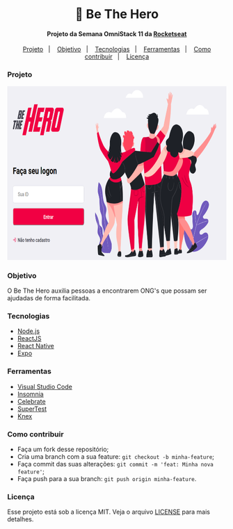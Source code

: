 <h1 align="center">🚀 Be The Hero</h1>

<h4 align="center">
   Projeto da Semana OmniStack 11 da <a href="https://rocketseat.com.br/">Rocketseat</a>
</h4>

<p align="center">
    <a href="#projeto">Projeto</a>&nbsp;&nbsp;&nbsp;|&nbsp;&nbsp;&nbsp;
    <a href="#objetivo">Objetivo</a>&nbsp;&nbsp;&nbsp;|&nbsp;&nbsp;&nbsp;
    <a href="#tecnologias">Tecnologias</a>&nbsp;&nbsp;&nbsp;|&nbsp;&nbsp;&nbsp;
    <a href="#ferramentas">Ferramentas</a>&nbsp;&nbsp;&nbsp;|&nbsp;&nbsp;&nbsp;
    <a href="#como-contribuir">Como contribuir</a>&nbsp;&nbsp;&nbsp;|&nbsp;&nbsp;&nbsp;
    <a href="#licença">Licença</a>
</p>


### Projeto
<img src="img/img1.png" width="600" height="400" />

### Objetivo
O Be The Hero auxilia pessoas a encontrarem ONG's que possam ser ajudadas de forma facilitada.

### Tecnologias
<ul>
    <li><a href="https://nodejs.org/en/">Node.js</a></li>
    <li><a href="https://reactjs.org/">ReactJS</a></li>
    <li><a href="https://reactnative.dev/">React Native</a></li>
    <li><a href="https://expo.io/">Expo</a></li>
</ul>

### Ferramentas
<ul>
    <li><a href="https://code.visualstudio.com/">Visual Studio Code</a></li>
    <li><a href="https://insomnia.rest/">Insomnia</a></li>
    <li><a href="https://github.com/arb/celebrate">Celebrate</a></li>
    <li><a href="https://github.com/visionmedia/supertest">SuperTest</a></li>
    <li><a href="http://knexjs.org/">Knex</a></li>
</ul>

### Como contribuir

- Faça um fork desse repositório;
- Cria uma branch com a sua feature: `git checkout -b minha-feature`;
- Faça commit das suas alterações: `git commit -m 'feat: Minha nova feature'`;
- Faça push para a sua branch: `git push origin minha-feature`.

### Licença
Esse projeto está sob a licença MIT. Veja o arquivo [LICENSE](LICENSE.md) para mais detalhes.
